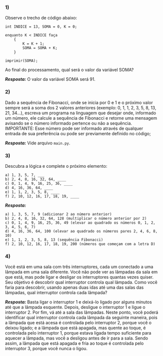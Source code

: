 ### 1) 
Observe o trecho de código abaixo:
```
int INDICE = 13, SOMA = 0, K = 0;

enquanto K < INDICE faça
    {   
        K = K + 1;   
        SOMA = SOMA + K;  
    }

imprimir(SOMA);
```

Ao final do processamento, qual será o valor da variável SOMA?

***Resposta:*** O valor da variável SOMA será 91.

### 2) 
Dado a sequência de Fibonacci, onde se inicia por 0 e 1 e o próximo valor sempre será a soma dos 2 valores anteriores (exemplo: 0, 1, 1, 2, 3, 5, 8, 13, 21, 34...), escreva um programa na linguagem que desejar onde, informado um número, ele calcule a sequência de Fibonacci e retorne uma mensagem avisando se o número informado pertence ou não a sequência.     IMPORTANTE:   Esse número pode ser informado através de qualquer entrada de sua preferência ou pode ser previamente definido no código; 

***Resposta:*** Vide arquivo `main.py`.

### 3) 
Descubra a lógica e complete o próximo elemento:     
```
a) 1, 3, 5, 7, ___   
b) 2, 4, 8, 16, 32, 64, ____   
c) 0, 1, 4, 9, 16, 25, 36, ____   
d) 4, 16, 36, 64, ____   
e) 1, 1, 2, 3, 5, 8, ____   
f) 2, 10, 12, 16, 17, 18, 19, ____ 
```

***Resposta:*** 
```
a) 1, 3, 5, 7, 9 (adicionar 2 ao número anterior)   
b) 2, 4, 8, 16, 32, 64, 128 (multiplicar o número anterior por 2)   
c) 0, 1, 4, 9, 16, 25, 36, 49 (elevar ao quadrado os números 0, 1, 2, 3, 4, 5, 6, 7)   
d) 4, 16, 36, 64, 100 (elevar ao quadrado os números pares 2, 4, 6, 8, 10)   
e) 1, 1, 2, 3, 5, 8, 13 (sequência Fibonacci)   
f) 2, 10, 12, 16, 17, 18, 19, 200 (números que começam com a letra D) 
```

### 4) 
Você está em uma sala com três interruptores, cada um conectado a uma lâmpada em uma sala diferente. Você não pode ver as lâmpadas da sala em que está, mas pode ligar e desligar os interruptores quantas vezes quiser. Seu objetivo é descobrir qual interruptor controla qual lâmpada.  Como você faria para descobrir, usando apenas duas idas até uma das salas das lâmpadas, qual interruptor controla cada lâmpada? 

***Resposta:*** Basta ligar o interruptor 1 e deixá-lo ligado por alguns minutos até que a lâmpada esquente. Depois, desligue o interruptor 1 e ligue o interruptor 2. Por fim, vá até a sala das lâmpadas. Neste ponto, você poderá identificar qual interruptor controla cada lâmpada da seguinte maneira, pois a lâmpada que está acesa é controlada pelo interruptor 2, porque você o deixou ligado; e a lâmpada que está apagada, mas quente ao toque, é controlada pelo interruptor 1, porque estava ligada tempo suficiente para aquecer a lâmpada, mas você a desligou antes de ir para a sala. Sendo assim, a lâmpada que está apagada e fria ao toque é controlada pelo interruptor 3, porque você nunca o ligou.
```